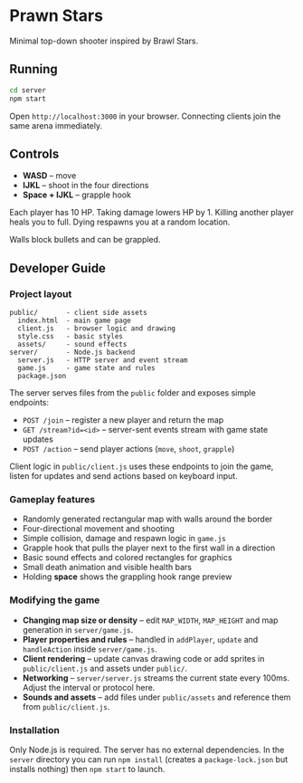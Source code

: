 # Prawn Stars

Minimal top-down shooter inspired by Brawl Stars.

## Running

```bash
cd server
npm start
```

Open `http://localhost:3000` in your browser. Connecting clients join the same arena immediately.

## Controls

- **WASD** – move
- **IJKL** – shoot in the four directions
- **Space + IJKL** – grapple hook

Each player has 10 HP. Taking damage lowers HP by 1. Killing another player heals you to full. Dying respawns you at a random location.

Walls block bullets and can be grappled.

## Developer Guide

### Project layout

```
public/       - client side assets
  index.html  - main game page
  client.js   - browser logic and drawing
  style.css   - basic styles
  assets/     - sound effects
server/       - Node.js backend
  server.js   - HTTP server and event stream
  game.js     - game state and rules
  package.json
```

The server serves files from the `public` folder and exposes simple endpoints:

- `POST /join` – register a new player and return the map
- `GET /stream?id=<id>` – server-sent events stream with game state updates
- `POST /action` – send player actions (`move`, `shoot`, `grapple`)

Client logic in `public/client.js` uses these endpoints to join the game, listen for updates and send actions based on keyboard input.

### Gameplay features

- Randomly generated rectangular map with walls around the border
- Four-directional movement and shooting
- Simple collision, damage and respawn logic in `game.js`
- Grapple hook that pulls the player next to the first wall in a direction
- Basic sound effects and colored rectangles for graphics
- Small death animation and visible health bars
- Holding **space** shows the grappling hook range preview

### Modifying the game

- **Changing map size or density** – edit `MAP_WIDTH`, `MAP_HEIGHT` and map generation in `server/game.js`.
- **Player properties and rules** – handled in `addPlayer`, `update` and `handleAction` inside `server/game.js`.
- **Client rendering** – update canvas drawing code or add sprites in `public/client.js` and assets under `public/`.
- **Networking** – `server/server.js` streams the current state every 100ms. Adjust the interval or protocol here.
- **Sounds and assets** – add files under `public/assets` and reference them from `public/client.js`.

### Installation

Only Node.js is required. The server has no external dependencies. In the `server` directory you can run `npm install` (creates a `package-lock.json` but installs nothing) then `npm start` to launch.


